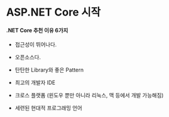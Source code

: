 # ASP.NET Core 시작
#### .NET Core 추천 이유 6가지
- 접근성이 뛰어나다.

- 오픈소스다.

- 탄탄한 Library와 좋은 Pattern

- 최고의 개발자 IDE

- 크로스 플랫폼 (윈도우 뿐만 아니라 리눅스, 맥 등에서 개발 가능해짐)

- 세련된 현대적 프로그래밍 언어